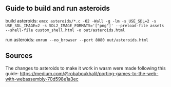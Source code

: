 ## Guide to build and run asteroids

build asteroids:
`emcc asteroids/*.c -O2 -Wall -g -lm -s USE_SDL=2 -s USE_SDL_IMAGE=2 -s SDL2_IMAGE_FORMATS='["png"]' --preload-file assets --shell-file custom_shell.html -o out/asteroids.html`

run asteroids:
`emrun --no_browser --port 8080 out/asteroids.html`

## Sources
The changes to asteroids to make it work in wasm were made following this guide:
https://medium.com/@robaboukhalil/porting-games-to-the-web-with-webassembly-70d598e1a3ec
